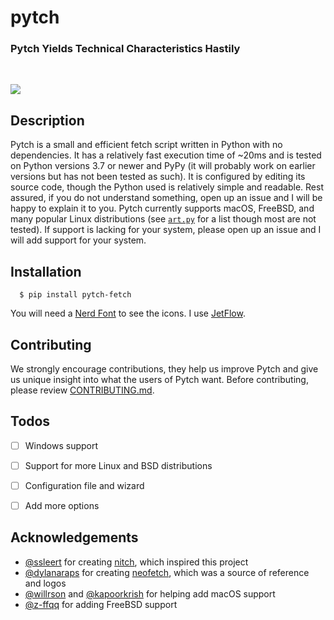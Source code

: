 # pytch

### Pytch Yields Technical Characteristics Hastily

<br/>

![](https://lh3.googleusercontent.com/pw/AIL4fc_Z8qwS2and18m9T_TictE9eg82GOBcLVCsdvM5rJSt1ytndTxPbYtbkLVOrwiVev-Kq19oc5ge2c-dVKi65ec8FOF5__IceoUDGE-tGR0HxpO-Wa-j8peliYgIpedMdh-3SdkB1dNd_kG6uN3YghYH=w577-h811-s-no)

## Description

Pytch is a small and efficient fetch script written in Python with no dependencies. It has a relatively fast execution time of ~20ms and is tested on Python versions 3.7 or newer and PyPy (it will probably work on earlier versions but has not been tested as such). It is configured by editing its source code, though the Python used is relatively simple and readable. Rest assured, if you do not understand something, open up an issue and I will be happy to explain it to you. Pytch currently supports macOS, FreeBSD, and many popular Linux distributions (see [`art.py`](https://github.com/kritdass/pytch/blob/main/src/pytch/art.py) for a list though most are not tested). If support is lacking for your system, please open up an issue and I will add support for your system.

## Installation

```
  $ pip install pytch-fetch
```
You will need a [Nerd Font](https://www.nerdfonts.com/) to see the icons. I use [JetFlow](https://github.com/kritdass/JetFlow).

## Contributing

We strongly encourage contributions, they help us improve Pytch and give us unique insight into what the users of Pytch want. Before contributing, please review [CONTRIBUTING.md](CONTRIBUTING.md).

## Todos

- [ ] Windows support
- [ ] Support for more Linux and BSD distributions
- [ ] Configuration file and wizard
- [ ] Add more options


## Acknowledgements

- [@ssleert](https://github.com/ssleert) for creating [nitch](https://github.com/ssleert/nitch), which inspired this project
- [@dylanaraps](https://github.com/dylanaraps) for creating [neofetch](https://github.com/dylanaraps/neofetch), which was a source of reference and logos
- [@willrson](https://github.com/willrson) and [@kapoorkrish](https://github.com/kapoorkrish) for helping add macOS support
- [@z-ffqq](https://github.com/z-ffqq) for adding FreeBSD support
